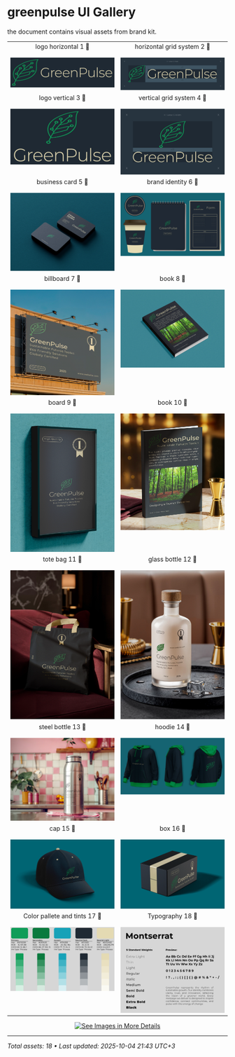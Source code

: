 # greenpulse UI Gallery

the document contains visual assets from brand kit.

<table>
  <tr>
    <td width="50%" valign="top" align="center">
      logo horizontal 1 🔽<br><br>
      <img src="image-files/logo/logo-horizontal-1.webp" alt="logo horizontal 1 🔽" width="100%">
    </td>
    <td width="50%" valign="top" align="center">
      horizontal grid system 2 🔽<br><br>
      <img src="image-files/logo/horizontal-grid-system-2.webp" alt="horizontal grid system 2 🔽" width="100%">
    </td>
  </tr>
  <tr>
    <td width="50%" valign="top" align="center">
      logo vertical 3 🔽<br><br>
      <img src="image-files/logo/logo-vertical-3.webp" alt="logo vertical 3 🔽" width="100%">
    </td>
    <td width="50%" valign="top" align="center">
      vertical grid system 4 🔽<br><br>
      <img src="image-files/logo/vertical-grid-system-4.webp" alt="vertical grid system 4 🔽" width="100%">
    </td>
  </tr>
  <tr>
    <td width="50%" valign="top" align="center">
      business card 5 🔽<br><br>
      <img src="image-files/mockups/business-card-5.webp" alt="business card 5 🔽" width="100%">
    </td>
    <td width="50%" valign="top" align="center">
      brand identity 6 🔽<br><br>
      <img src="image-files/mockups/brand-identity-6.webp" alt="brand identity 6 🔽" width="100%">
    </td>
  </tr>
  <tr>
    <td width="50%" valign="top" align="center">
      billboard 7 🔽<br><br>
      <img src="image-files/mockups/billboard-7.webp" alt="billboard 7 🔽" width="100%">
    </td>
    <td width="50%" valign="top" align="center">
      book 8 🔽<br><br>
      <img src="image-files/mockups/book-8.webp" alt="book 8 🔽" width="100%">
    </td>
  </tr>
  <tr>
    <td width="50%" valign="top" align="center">
      board 9 🔽<br><br>
      <img src="image-files/mockups/board-9.webp" alt="board 9 🔽" width="100%">
    </td>
    <td width="50%" valign="top" align="center">
      book 10 🔽<br><br>
      <img src="image-files/mockups/book-10.webp" alt="book 10 🔽" width="100%">
    </td>
  </tr>
  <tr>
    <td width="50%" valign="top" align="center">
      tote bag 11 🔽<br><br>
      <img src="image-files/mockups/tote-bag-11.webp" alt="tote bag 11 🔽" width="100%">
    </td>
    <td width="50%" valign="top" align="center">
      glass bottle 12 🔽<br><br>
      <img src="image-files/mockups/glass-bottle-12.webp" alt="glass bottle 12 🔽" width="100%">
    </td>
  </tr>
  <tr>
    <td width="50%" valign="top" align="center">
      steel bottle 13 🔽<br><br>
      <img src="image-files/mockups/steel-bottle-13.webp" alt="steel bottle 13 🔽" width="100%">
    </td>
    <td width="50%" valign="top" align="center">
      hoodie 14 🔽<br><br>
      <img src="image-files/mockups/hoodie-14.webp" alt="hoodie 14 🔽" width="100%">
    </td>
  </tr>
  <tr>
    <td width="50%" valign="top" align="center">
      cap 15 🔽<br><br>
      <img src="image-files/mockups/cap-15.webp" alt="cap 15 🔽" width="100%">
    </td>
    <td width="50%" valign="top" align="center">
      box 16 🔽<br><br>
      <img src="image-files/mockups/box-16.webp" alt="box 16 🔽" width="100%">
    </td>
  </tr>
  <tr>
    <td width="50%" valign="top" align="center">
      Color pallete and tints 17 🔽<br><br>
      <img src="image-files/color-pallete-and-typography/Color-pallete-and-tints-17.webp" alt="Color pallete and tints 17 🔽" width="100%">
    </td>
    <td width="50%" valign="top" align="center">
      Typography 18 🔽<br><br>
      <img src="image-files/color-pallete-and-typography/Typography-18.webp" alt="Typography 18 🔽" width="100%">
    </td>
  </tr>
</table>

<p align="center">
  <a href="image-files/">
    <img src="https://img.shields.io/badge/See%20Images%20in%20More%20Details-2b90d9" alt="See Images in More Details" width="240" height="50">
  </a>
</p>

---
*Total assets: 18 • Last updated: 2025-10-04 21:43 UTC+3*
